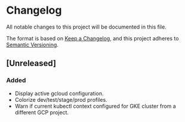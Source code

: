 # Changelog
All notable changes to this project will be documented in this file.

The format is based on [Keep a Changelog](https://keepachangelog.com/en/1.0.0/),
and this project adheres to [Semantic Versioning](https://semver.org/spec/v2.0.0.html).

## [Unreleased]

### Added

- Display active gcloud configuration.
- Colorize dev/test/stage/prod profiles.
- Warn if current kubectl context configured for GKE cluster from a different GCP project.
